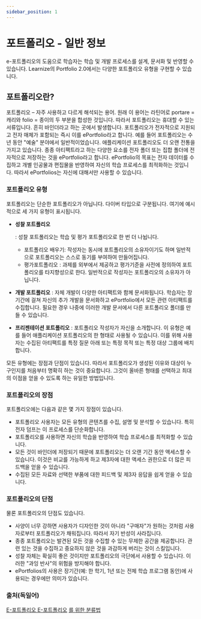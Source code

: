```yaml
---
sidebar_position: 1
---
```


# 포트폴리오 - 일반 정보

e-포트폴리오의 도움으로 학습자는 학습 및 개발 프로세스를 설계, 문서화 및 반영할 수 있습니다. Learnize의 Portfolio 2.0에서는 다양한 포트폴리오 유형을 구현할 수 있습니다.

## 포트폴리오란?

포트폴리오 – 자주 사용하고 다르게 해석되는 용어. 원래 이 용어는 라틴어로 portare = 캐리와 folio = 종이의 두 부분을 합성한 것입니다. 따라서 포트폴리오는 휴대할 수 있는 서류입니다. 흔히 바인더라고 하는 곳에서 발생합니다. 포트폴리오가 전자적으로 지원되고 전자 매체가 포함되는 즉시 이를 ePortfolio라고 합니다. 예를 들어 포트폴리오는 수년 동안 "예술" 분야에서 일반적이었습니다. 애플리케이션 포트폴리오도 더 오랜 전통을 가지고 있습니다. 종종 아티팩트라고 하는 다양한 요소를 전자 폴더 또는 집합 폴더에 전자적으로 저장하는 것을 ePortfolio라고 합니다. ePortfolio의 목표는 전자 데이터를 수집하고 개별 인공물과 편집물을 반영하여 자신의 학습 프로세스를 최적화하는 것입니다. 따라서 ePortfolios는 자신에 대해서만 사용할 수 있습니다.

### 포트폴리오 유형

포트폴리오는 단순한 포트폴리오가 아닙니다. 다이버 타입으로 구분됩니다. 여기에 예시적으로 세 가지 유형이 표시됩니다.

- **성찰 포트폴리오**
    
    : 성찰 포트폴리오는 학습 및 평가 포트폴리오로 한 번 더 나뉩니다.
    
    - 포트폴리오 배우기: 작성자는 동시에 포트폴리오의 소유자이기도 하며 일반적으로 포트폴리오는 스스로 동기를 부여하여 만들어집니다.
    - 평가포트폴리오 : 과제를 외부에서 제공하고 평가기준을 사전에 정의하여 포트폴리오를 타지향성으로 한다. 일반적으로 작성자는 포트폴리오의 소유자가 아닙니다.
- **개발 포트폴리오** : 자체 개발이 다양한 아티팩트와 함께 문서화됩니다. 학습자는 장기간에 걸쳐 자신의 추가 개발을 문서화하고 ePortfolio에서 모든 관련 아티팩트를 수집합니다. 필요한 경우 나중에 이러한 개발 문서에서 다른 포트폴리오 폴더를 만들 수 있습니다.
- **프리젠테이션 포트폴리오** : 포트폴리오 작성자가 자신을 소개합니다. 이 유형은 예를 들어 애플리케이션 포트폴리오의 한 형태로 사용될 수 있습니다. 이를 위해 사용자는 수집된 아티팩트를 특정 질문 아래 또는 특정 목적 또는 특정 대상 그룹에 배치합니다.

모든 유형에는 장점과 단점이 있습니다. 따라서 포트폴리오가 생성된 이유와 대상이 누구인지를 처음부터 명확히 하는 것이 중요합니다. 그것이 올바른 형태를 선택하고 최대의 이점을 얻을 수 있도록 하는 유일한 방법입니다.

### 포트폴리오의 장점

포트폴리오에는 다음과 같은 몇 가지 장점이 있습니다.

- 포트폴리오 사용자는 모든 유형의 콘텐츠를 수집, 설명 및 분석할 수 있습니다. 특히 전자 덤프는 이 프로세스를 단순화합니다.
- 포트폴리오를 사용하면 자신의 학습을 반영하여 학습 프로세스를 최적화할 수 있습니다.
- 모든 것이 바인더에 저장되기 때문에 포트폴리오는 더 오랜 기간 동안 액세스할 수 있습니다. 이것은 비교를 가능하게 하고 제3자에 대한 액세스 권한으로 더 많은 피드백을 얻을 수 있습니다.
- 수집된 모든 자료와 선택한 부품에 대한 피드백 및 제3자 응답을 쉽게 얻을 수 있습니다.

### 포트폴리오의 단점

물론 포트폴리오의 단점도 있습니다.

- 사양이 너무 강하면 사용자가 디자인한 것이 아니라 "구매자"가 원하는 것처럼 사용자로부터 포트폴리오가 채워집니다. 따라서 자기 반성이 사라집니다.
- 종종 포트폴리오는 발견된 모든 것을 수집할 수 있는 무제한 공간을 제공합니다. 관련 있는 것을 수집하고 중요하지 않은 것을 과감하게 버리는 것이 스킬입니다.
- 성찰 자체는 확실히 좋은 것이지만 포트폴리오의 극단에서 사용할 수 있습니다. 이러한 "과잉 반사"의 위험을 방지해야 합니다.
- ePortfolios의 사용은 장기간(예: 한 학기, 1년 또는 전체 학습 프로그램 동안)에 사용되는 경우에만 의미가 있습니다.

### **출처(독일어)**

[E-포트폴리오 E-포트폴리오](http://www.e-teaching.co.kr/lehrszenarien/pruefung/pruefungsform/eportfolio/) [를 위한 분류법](http://peter.baumgartner.name/wp-content/uploads/2012/12/Baumgartner_2012_Eine-Taxonomie-fuer-E-Portfolios.pdf)